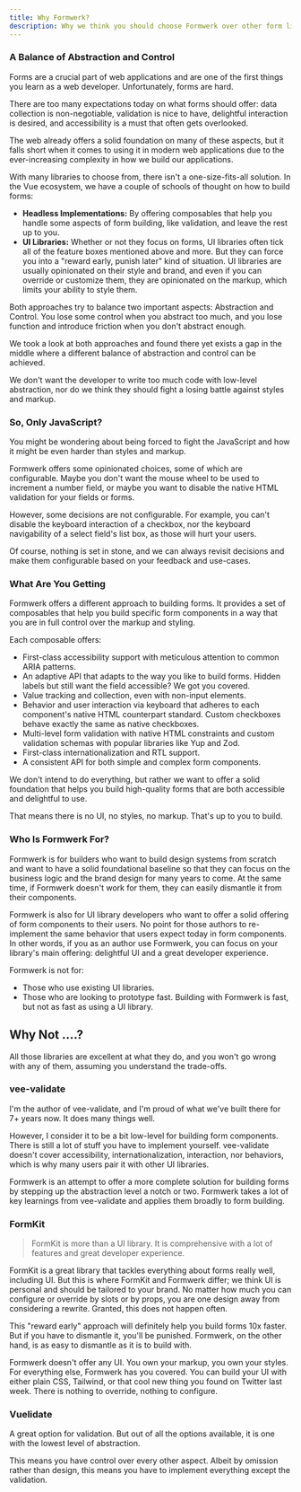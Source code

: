 ```yaml
---
title: Why Formwerk?
description: Why we think you should choose Formwerk over other form libraries.
---
```


### A Balance of Abstraction and Control

Forms are a crucial part of web applications and are one of the first things you learn as a web developer. Unfortunately, forms are hard.

There are too many expectations today on what forms should offer: data collection is non-negotiable, validation is nice to have, delightful interaction is desired, and accessibility is a must that often gets overlooked.

The web already offers a solid foundation on many of these aspects, but it falls short when it comes to using it in modern web applications due to the ever-increasing complexity in how we build our applications.

With many libraries to choose from, there isn't a one-size-fits-all solution. In the Vue ecosystem, we have a couple of schools of thought on how to build forms:

- **Headless Implementations:** By offering composables that help you handle some aspects of form building, like validation, and leave the rest up to you.
- **UI Libraries:** Whether or not they focus on forms, UI libraries often tick all of the feature boxes mentioned above and more. But they can force you into a "reward early, punish later" kind of situation. UI libraries are usually opinionated on their style and brand, and even if you can override or customize them, they are opinionated on the markup, which limits your ability to style them.

Both approaches try to balance two important aspects: Abstraction and Control. You lose some control when you abstract too much, and you lose function and introduce friction when you don't abstract enough.

We took a look at both approaches and found there yet exists a gap in the middle where a different balance of abstraction and control can be achieved.

We don't want the developer to write too much code with low-level abstraction, nor do we think they should fight a losing battle against styles and markup.

### So, Only JavaScript?

You might be wondering about being forced to fight the JavaScript and how it might be even harder than styles and markup.

Formwerk offers some opinionated choices, some of which are configurable. Maybe you don't want the mouse wheel to be used to increment a number field, or maybe you want to disable the native HTML validation for your fields or forms.

However, some decisions are not configurable. For example, you can't disable the keyboard interaction of a checkbox, nor the keyboard navigability of a select field's list box, as those will hurt your users.

Of course, nothing is set in stone, and we can always revisit decisions and make them configurable based on your feedback and use-cases.

### What Are You Getting

Formwerk offers a different approach to building forms. It provides a set of composables that help you build specific form components in a way that you are in full control over the markup and styling.

Each composable offers:

- First-class accessibility support with meticulous attention to common ARIA patterns.
- An adaptive API that adapts to the way you like to build forms. Hidden labels but still want the field accessible? We got you covered.
- Value tracking and collection, even with non-input elements.
- Behavior and user interaction via keyboard that adheres to each component's native HTML counterpart standard. Custom checkboxes behave exactly the same as native checkboxes.
- Multi-level form validation with native HTML constraints and custom validation schemas with popular libraries like Yup and Zod.
- First-class internationalization and RTL support.
- A consistent API for both simple and complex form components.

We don't intend to do everything, but rather we want to offer a solid foundation that helps you build high-quality forms that are both accessible and delightful to use.

That means there is no UI, no styles, no markup. That's up to you to build.

### Who Is Formwerk For?

Formwerk is for builders who want to build design systems from scratch and want to have a solid foundational baseline so that they can focus on the business logic and the brand design for many years to come. At the same time, if Formwerk doesn't work for them, they can easily dismantle it from their components.

Formwerk is also for UI library developers who want to offer a solid offering of form components to their users. No point for those authors to re-implement the same behavior that users expect today in form components. In other words, if you as an author use Formwerk, you can focus on your library's main offering: delightful UI and a great developer experience.

Formwerk is not for:

- Those who use existing UI libraries.
- Those who are looking to prototype fast. Building with Formwerk is fast, but not as fast as using a UI library.

## Why Not ....?

All those libraries are excellent at what they do, and you won't go wrong with any of them, assuming you understand the trade-offs.

### vee-validate

I'm the author of vee-validate, and I'm proud of what we've built there for 7+ years now. It does many things well.

However, I consider it to be a bit low-level for building form components. There is still a lot of stuff you have to implement yourself. vee-validate doesn't cover accessibility, internationalization, interaction, nor behaviors, which is why many users pair it with other UI libraries.

Formwerk is an attempt to offer a more complete solution for building forms by stepping up the abstraction level a notch or two. Formwerk takes a lot of key learnings from vee-validate and applies them broadly to form building.

### FormKit

> FormKit is more than a UI library. It is comprehensive with a lot of features and great developer experience.

FormKit is a great library that tackles everything about forms really well, including UI. But this is where FormKit and Formwerk differ; we think UI is personal and should be tailored to your brand. No matter how much you can configure or override by slots or by props, you are one design away from considering a rewrite. Granted, this does not happen often.

This "reward early" approach will definitely help you build forms 10x faster. But if you have to dismantle it, you'll be punished. Formwerk, on the other hand, is as easy to dismantle as it is to build with.

Formwerk doesn't offer any UI. You own your markup, you own your styles. For everything else, Formwerk has you covered. You can build your UI with either plain CSS, Tailwind, or that cool new thing you found on Twitter last week. There is nothing to override, nothing to configure.

### Vuelidate

A great option for validation. But out of all the options available, it is one with the lowest level of abstraction.

This means you have control over every other aspect. Albeit by omission rather than design, this means you have to implement everything except the validation.
